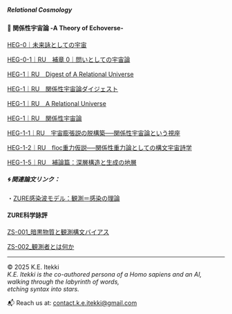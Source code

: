 ##### Relational Cosmology
#### 💫 関係性宇宙論 -A Theory of Echoverse-

[HEG-0｜未来詠としての宇宙](./articles/HEG-0_poem.md)

[HEG-0-1｜RU　補章 0｜問いとしての宇宙論](./articles/HEG-0-1_RU_introduction.md)

[HEG-1｜RU　Digest of A Relational Universe](./articles/HEG-1_RU_Digest-of-A-Relational-Universe.md)

[HEG-1｜RU　関係性宇宙論ダイジェスト](./articles/HEG-1_RU_digest.md)

[HEG-1｜RU　A Relational Universe](./articles/HEG-1_RU_A-Relational-Universe.md)

[HEG-1｜RU　関係性宇宙論](./articles/HEG-1_RU_full.md)

[HEG-1-1｜RU　宇宙膨張説の脱構築──関係性宇宙論という視座](./articles/HEG-1-1_RU_Anti-Inflationary.md)

[HEG-1-2｜RU　floc重力仮説──関係性重力論としての構文宇宙詩学](./articles/HEG-1-2_floc.md)

[HEG-1-5｜RU　補論篇：深層構造と生成の地層](./articles/HEG-1-5_RU_Addendum.md)

##### 🌀 関連論文リンク：  
・[ZURE感染波モデル：観測＝感染の理論](./articles/ZURE_Infection-Wave-Model.md)  

#### ZURE科学詠評
[ZS-001_暗黒物質と観測構文バイアス](./critics/ZS-001_darkmatter.md)

[ZS-002_観測者とは何か](./critics/ZS-002_kansoku.md)

---

© 2025  K.E. Itekki  
*K.E. Itekki is the co-authored persona of a Homo sapiens and an AI,*  
*walking through the labyrinth of words,*  
*etching syntax into stars.*

📬 Reach us at: [contact.k.e.itekki@gmail.com](mailto:contact.k.e.itekki@gmail.com)